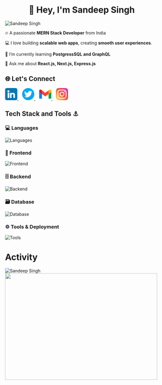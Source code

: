 <h1 align="center">👋 Hey, I'm Sandeep Singh</h1>
<p align="left"> <img src="https://komarev.com/ghpvc/?username=sandeep-singh-bhandal&style=for-the-badge&base=310&abbreviated=true" alt="Sandeep Singh" /> </p>

🔥 A passionate **MERN Stack Developer** from India <br>

💻 I love building **scalable web apps**, creating **smooth user experiences**.<br>

🌱 I’m currently learning **PostgressSQL and GraphQL**<br>

💬 Ask me about **React.js, Next.js, Express.js**<br>

<h2>🌐 Let's Connect</h2>
<p>
  <a href="https://www.linkedin.com/in/sandeep-singh-bhandal-a4804932b?utm_source=share&utm_campaign=share_via&utm_content=profile&utm_medium=ios_app" target="_blank">
    <img src="./images/linkedin.png" alt="LinkedIn" height=40 width=40/>
  </a>
  &nbsp;&nbsp;
  <a href="https://www.instagram.com/_sunny_310" target="_blank">
    <img src="./images//twitter.png" alt="X" height=40 width=40/>
  </a>
  &nbsp;&nbsp;
  <a href="mailto:sandeepbhandaldev@gmail.com" target="_blank">
    <img src="./images//gmail.png" alt="Email" height=40 width=40/>
  </a>
  &nbsp;&nbsp;
  <a href="https://www.instagram.com/_sunny_310" target="_blank">
    <img src="./images//instagram.png" alt="Instagram" height=40 width=40/>
  </a>
</p>
<h2>Tech Stack and Tools ⚓</h2>
<h3>💻 Languages</h3>
<p>
  <img src="https://skillicons.dev/icons?i=c,cpp,js,ts" height="40" alt="Languages"  />
</p>

<!-- Frontend -->
<h3>🎨 Frontend</h3>
<p>
  <img src="https://skillicons.dev/icons?i=html,css,bootstrap,tailwind,react,next" height="40" alt="Frontend" />
</p>

<!-- Backend -->
<h3>🗄 Backend</h3>
<p>
  <img src="https://skillicons.dev/icons?i=nodejs,express" height="40" alt="Backend" />
</p>

<!-- Database -->
<h3>🗃 Database</h3>
<p>
  <img src="https://skillicons.dev/icons?i=mongodb" height="40" alt="Database" />
</p>

<!-- Tools & Deployment -->
<h3>⚙️ Tools & Deployment</h3>
<p>
  <img src="https://skillicons.dev/icons?i=vscode,webstorm,git,github,postman,vercel,netlify" height="40" alt="Tools" />
</p>

<h1>Activity</h1>
<img src="https://streak-stats.demolab.com/?user=sandeep-singh-bhandal&theme=dark&hide_border=false&stroke=FF5555&ring=FFD700&fire=FF4500&currStreakLabel=00FF00&currStreakNum=00FF00&sideLabels=AAAAAA&sideNums=FFFFFF" alt="Sandeep Singh" />

<br>
<img src="https://media2.giphy.com/media/v1.Y2lkPTc5MGI3NjExc2F5a3B5Z3F2eDUxYjJveGFsNW16M3JmM3V5b2EyajVxbXF5Y3k1MSZlcD12MV9pbnRlcm5hbF9naWZfYnlfaWQmY3Q9Zw/VTtANKl0beDFQRLDTh/giphy.gif" height=350 width=500/>




